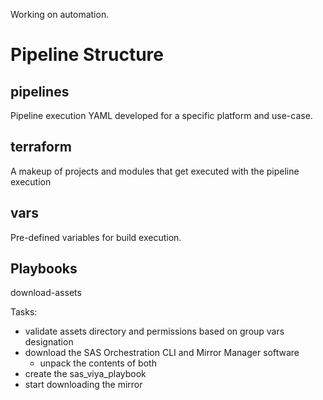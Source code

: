 Working on automation.

# Pipeline Structure

## pipelines

Pipeline execution YAML developed for a specific platform and use-case. 

## terraform

A makeup of projects and modules that get executed with the pipeline execution

## vars

Pre-defined variables for build execution.

## Playbooks

download-assets

Tasks:
- validate assets directory and permissions based on group vars designation
- download the SAS Orchestration CLI and Mirror Manager software
    - unpack the contents of both
- create the sas_viya_playbook
- start downloading the mirror
